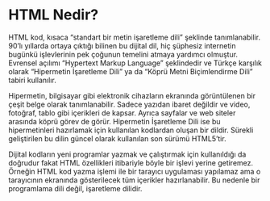 # HTML Nedir?
HTML kod, kısaca “standart bir metin işaretleme dili” şeklinde tanımlanabilir. 90’lı yıllarda ortaya çıktığı bilinen bu dijital dil, hiç şüphesiz internetin bugünkü işlevlerinin pek çoğunun temelini atmaya yardımcı olmuştur. Evrensel açılımı “Hypertext Markup Language” şeklindedir ve Türkçe karşılık olarak “Hipermetin İşaretleme Dili” ya da “Köprü Metni Biçimlendirme Dili” tabiri kullanılır.

Hipermetin, bilgisayar gibi elektronik cihazların ekranında görüntülenen bir çeşit belge olarak tanımlanabilir. Sadece yazıdan ibaret değildir ve video, fotoğraf, tablo gibi içerikleri de kapsar. Ayrıca sayfalar ve web siteler arasında köprü görev de görür. Hipermetin İşaretleme Dili ise bu hipermetinleri hazırlamak için kullanılan kodlardan oluşan bir dildir. Sürekli geliştirilen bu dilin güncel olarak kullanılan son sürümü HTML5’tir.

Dijital kodların yeni programlar yazmak ve çalıştırmak için kullanıldığı da doğrudur fakat HTML özellikleri itibariyle böyle bir işlevi yerine getiremez. Örneğin HTML kod yazma işlemi ile bir tarayıcı uygulaması yapılamaz ama o tarayıcının ekranında gösterilecek tüm içerikler hazırlanabilir. Bu nedenle bir programlama dili değil, işaretleme dilidir.